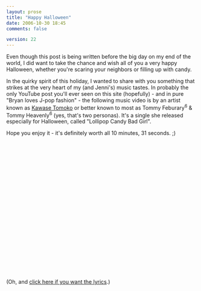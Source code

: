 ```yaml
---
layout: prose
title: "Happy Halloween"
date: 2006-10-30 18:45
comments: false

version: 22
---
```


Even though this post is being written before the big day on my end of the world, I did want to take the chance and wish all of you a very happy Halloween, whether you're scaring your neighbors or filling up with candy.

In the quirky spirit of this holiday, I wanted to share with you something that strikes at the very heart of my (and Jenni's) music tastes. In probably the only YouTube post you'll ever seen on this site (hopefully) - and in pure "Bryan loves J-pop fashion" - the following music video is by an artist known as [Kawase Tomoko][1] or better known to most as Tommy Feburary<sup>6</sup> & Tommy Heavenly<sup>6</sup> (yes, that's two personas). It's a single she released especially for Halloween, called "Lollipop Candy Bad Girl".

Hope you enjoy it - it's definitely worth all 10 minutes, 31 seconds. ;)

<object width="425" height="350"><param name="movie" value="http://www.youtube.com/v/uPtwGRQ2ITM"></param><param name="wmode" value="transparent"></param><embed src="http://www.youtube.com/v/uPtwGRQ2ITM" type="application/x-shockwave-flash" wmode="transparent" width="425" height="350"></embed></object>

(Oh, and [click here if you want the lyrics][2].)

[1]: http://en.wikipedia.org/wiki/Tomoko_Kawase
[2]: http://www.corichan.com/lyrics/eigo/th6singles06-eigo.html#lollipop
